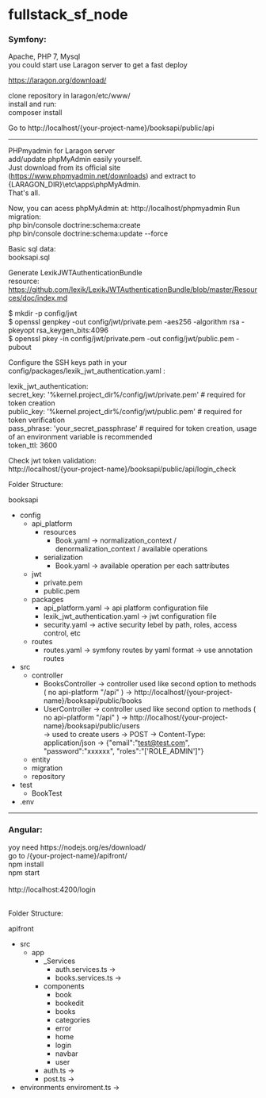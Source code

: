 # fullstack_sf_node

<h3>Symfony:</h3>

Apache, PHP  7, Mysql<br/>
you could start use Laragon server to get a fast deploy<br/>

https://laragon.org/download/

clone repository in laragon/etc/www/<br/>
install and run:<br/>
composer install <br/>

Go to http://localhost/{your-project-name}/booksapi/public/api

-----------------------
PHPmyadmin for Laragon server<br/>
add/update phpMyAdmin easily yourself.<br/>
Just download from its official site (https://www.phpmyadmin.net/downloads) and extract to {LARAGON_DIR}\etc\apps\phpMyAdmin.<br/>
That's all.<br/>

Now, you can acess phpMyAdmin at:
http://localhost/phpmyadmin
Run migration:<br/>
php bin/console doctrine:schema:create<br/>
php bin/console doctrine:schema:update --force<br/>

Basic sql data:<br/>
booksapi.sql<br/>

Generate LexikJWTAuthenticationBundle<br/>
resource: https://github.com/lexik/LexikJWTAuthenticationBundle/blob/master/Resources/doc/index.md<br/>

$ mkdir -p config/jwt<br/>
$ openssl genpkey -out config/jwt/private.pem -aes256 -algorithm rsa -pkeyopt rsa_keygen_bits:4096<br/>
$ openssl pkey -in config/jwt/private.pem -out config/jwt/public.pem -pubout<br/>

Configure the SSH keys path in your config/packages/lexik_jwt_authentication.yaml :<br/>

lexik_jwt_authentication:<br/>
    secret_key: '%kernel.project_dir%/config/jwt/private.pem' # required for token creation<br/>
    public_key: '%kernel.project_dir%/config/jwt/public.pem'  # required for token verification<br/>
    pass_phrase: 'your_secret_passphrase' # required for token creation, usage of an environment variable is recommended<br/>
    token_ttl: 3600<br/>


Check jwt token validation:<br/>
http://localhost/{your-project-name}/booksapi/public/api/login_check
<br/>

Folder Structure:

booksapi
- config
    - api_platform
        - resources
            - Book.yaml -> normalization_context / denormalization_context / available operations
        - serialization
            - Book.yaml ->  available operation per each sattributes 
    - jwt
        - private.pem
        - public.pem 
    - packages
        - api_platform.yaml -> api platform configuration file
        - lexik_jwt_authentication.yaml -> jwt configuration file
        - security.yaml -> active security lebel by path, roles, access control, etc
    - routes
        - routes.yaml -> symfony routes by yaml format -> use annotation routes
- src
    - controller
        - BooksController -> controller used like second option to methods ( no api-platform "/api" ) -> http://localhost/{your-project-name}/booksapi/public/books
        - UserController
            -> controller used like second option to methods ( no api-platform "/api" ) ->  http://localhost/{your-project-name}/booksapi/public/users<br/>
            -> used to create users -> POST ->  Content-Type: application/json -> {"email":"test@test.com", "password":"xxxxxx", "roles":"['ROLE_ADMIN']"}
    - entity
    - migration
    - repository
- test
    - BookTest
- .env

-----------------------

<h3>Angular:</h3>
yoy need https://nodejs.org/es/download/<br/>
go to /{your-project-name}/apifront/ <br/>
npm install<br/>
npm start<br/><br/>
http://localhost:4200/login<br/>
<br/>

Folder Structure:

apifront
- src
    - app
        - _Services
            - auth.services.ts ->
            - books.services.ts ->
        - components
            - book
            - bookedit
            - books
            - categories
            - error
            - home
            - login
            - navbar
            - user
        - auth.ts ->
        - post.ts ->
- environments
    enviroment.ts ->

